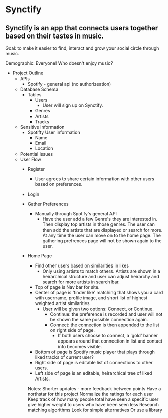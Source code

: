 # Synctify

## Synctify is an app that connects users together based on their tastes in music.

Goal: to make it easier to find, interact and grow your social circle through music.

Demographic: Everyone! Who doesn't enjoy music?


- Project Outline
     - APIs
        - Spotify - general api (no authorizeation)
    - Database Schema
        - Tables
            - Users
                - User will sign up on Synctify. 
            - Genres
            - Artists
            - Tracks
    - Sensitive Information
        - Spotifty User information
            - Name
            - Email
            - Location
    - Potential Issues
    - User Flow
        - Register
            - User agrees to share certain information with other users based on preferences.
        - Login
        - Gather Preferences
            - Manually through Spotify's general API
                - Have the user add a few Genre's they are interested in. Then display top artists in those genres. The user can then add the artists that are displayed or search for more. At any time the user can move on to the home page. The gathering prefrences page will not be shown again to the user.
        - Home Page
            - Find other users based on similarities in likes
                - Only using artists to match others. Artists are shown in a heirarchical structure and user can adjust heirarchy and search for more artists in search bar. 
            - Top of page is Nav bar for site.
            - Center of page is 'tinder like' matching that shows you a card with username, profile image, and short list of highest weighted artist similarities
                - User will be given two options: Connect, or Continue.
                    - Continue: the preference is recorded and user will not be shown the same possible connection again.
                    - Connect: the connection is then appended to the list on right side of page.
                        - If both users choose to connect, a 'gold' banner appears around that connection in list and contact info becomes visible.
            - Bottom of page is Spotify music player that plays through liked tracks of current user?
            - Right side of page is editable list of connections to other users.
            - Left side of page is an editable, heirarchical tree of liked Artists. 


            Notes:
            Shorter updates - more feedback between points
            Have a northstar for this project
            Normalize the ratings for each user
            Keep track of how many people total have seen a specific user
                give higher weight to users who have been seen less
            Research matching algorithms
                Look for simple alternatives
                Or use a library
                


        
   
    


